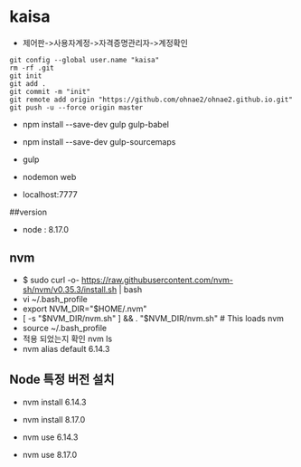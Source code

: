 # kaisa

- 제어판->사용자계정->자격증명관리자->계정확인

```
git config --global user.name "kaisa"
rm -rf .git
git init
git add .
git commit -m "init"
git remote add origin "https://github.com/ohnae2/ohnae2.github.io.git"
git push -u --force origin master
```

- npm install --save-dev gulp gulp-babel
- npm install --save-dev gulp-sourcemaps


- gulp
- nodemon web
- localhost:7777

##version
- node : 8.17.0


## nvm
- $ sudo curl -o- https://raw.githubusercontent.com/nvm-sh/nvm/v0.35.3/install.sh | bash
- vi ~/.bash_profile
- export NVM_DIR="$HOME/.nvm"
- [ -s "$NVM_DIR/nvm.sh" ] && . "$NVM_DIR/nvm.sh" # This loads nvm
- source ~/.bash_profile    
- 적용 되었는지 확인 nvm ls
- nvm alias default 6.14.3

## Node 특정 버전 설치
- nvm install 6.14.3
- nvm install 8.17.0

- nvm use 6.14.3
- nvm use 8.17.0

